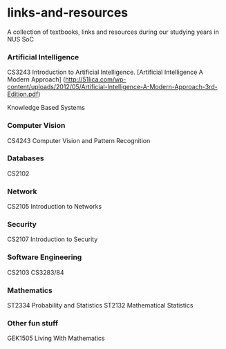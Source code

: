 # links-and-resources
A collection of textbooks, links and resources during our studying years in NUS SoC

### Artificial Intelligence 
CS3243 Introduction to Artificial Intelligence. 
[Artificial Intelligence A Modern Approach] (http://51lica.com/wp-content/uploads/2012/05/Artificial-Intelligence-A-Modern-Approach-3rd-Edition.pdf)

Knowledge Based Systems

### Computer Vision
CS4243 Computer Vision and Pattern Recognition

### Databases 
CS2102

### Network
CS2105 Introduction to Networks

### Security
CS2107 Introduction to Security

### Software Engineering 
CS2103 
CS3283/84

### Mathematics 
ST2334 Probability and Statistics
ST2132 Mathematical Statistics 

### Other fun stuff 
GEK1505 Living With Mathematics
